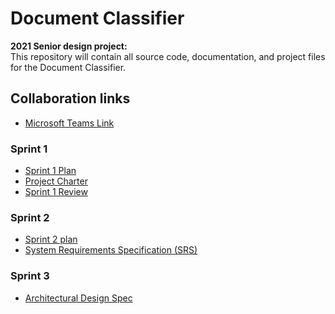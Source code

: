 # Document Classifier
**2021 Senior design project:**  
This repository will contain all source code, documentation, and project files for the Document Classifier.  

## Collaboration links  
 - [Microsoft Teams Link](https://teams.microsoft.com/l/team/19%3af56b8e0f734f4563a174f61ac9577839%40thread.tacv2/conversations?groupId=87e672ab-cec9-4ec0-9b67-a5f3a3a6bcce&tenantId=5cdc5b43-d7be-4caa-8173-729e3b0a62d9)  
### Sprint 1  
 - [Sprint 1 Plan](https://mavsuta-my.sharepoint.com/:p:/r/personal/xavier_wells_mavs_uta_edu/Documents/Sprint%201%20plan.pptx?d=wb3773eab9ba14323891c6255b09a8cba&csf=1&web=1&e=JeEWc4)  
 - [Project Charter](https://www.overleaf.com/6332792323msvptwvzfqcw)  
 - [Sprint 1 Review](https://mavsuta-my.sharepoint.com/:p:/g/personal/xavier_wells_mavs_uta_edu/ETMkOGTUEzZKjDam18fQPbIBDlHbkV_r6Wo2Z6pV3MMEmA?e=rLNJ8r)  
### Sprint 2  
 - [Sprint 2 plan](https://mavsuta-my.sharepoint.com/:p:/g/personal/xavier_wells_mavs_uta_edu/ETqKvJZ_1C9HnZGWcOuQwVUBpIoEdH2fkLCdfkr-nYa0OA?e=r1ru4Y)  
 - [System Requirements Specification (SRS)](https://www.overleaf.com/8819592613jzxqmbwvrgfg)  
### Sprint 3  
- [Architectural Design Spec](https://www.overleaf.com/8762391253yxybqmzjybbc)  
